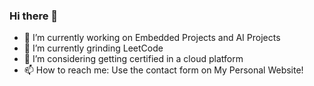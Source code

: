 ### Hi there 👋
- 🔭 I’m currently working on Embedded Projects and AI Projects
- 🌱 I’m currently grinding LeetCode
- 🤔 I’m considering getting certified in a cloud platform
- 📫 How to reach me: Use the contact form on My Personal Website!
<!--
**DevThorough/DevThorough** is a ✨ _special_ ✨ repository because its `README.md` (this file) appears on your GitHub profile.

Here are some ideas to get you started:

- 🔭 I’m currently working on Shopify Projects
- 🌱 I’m currently learning Javascript
- 👯 I’m looking to collaborate on ...
- 🤔 I’m looking for help with ...
- 💬 Ask me about Shopify Store Setup
- 📫 How to reach me: ...
- 😄 Pronouns: ...
- ⚡ Fun fact: ...
-->
